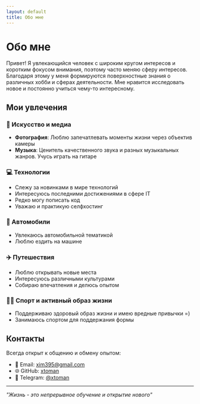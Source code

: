 ```yaml
---
layout: default
title: Обо мне
---
```


# Обо мне

Привет! Я увлекающийся человек с широким кругом интересов и коротким фокусом внимания, поэтому часто меняю сферу интересов. Благодаря этому у меня формируются поверхностные знания о различных хобби и сферах деятельности. Мне нравится исследовать новое и постоянно учиться чему-то интересному.

## Мои увлечения

### 🎨 Искусство и медиа
- **Фотография**: Люблю запечатлевать моменты жизни через объектив камеры
- **Музыка**: Ценитель качественного звука и разных музыкальных жанров. Учусь играть на гитаре

### 💻 Технологии
- Слежу за новинками в мире технологий
- Интересуюсь последними достижениями в сфере IT
- Редко могу пописать код
- Уважаю и практикую селфхостинг


### 🚗 Автомобили
- Увлекаюсь автомобильной тематикой
- Люблю ездить на машине

### ✈️ Путешествия
- Люблю открывать новые места
- Интересуюсь различными культурами
- Собираю впечатления и делюсь опытом

### 🏃‍♂️ Спорт и активный образ жизни
- Поддерживаю здоровый образ жизни и имею вредные привычки =)
- Занимаюсь спортом для поддержания формы

## Контакты

Всегда открыт к общению и обмену опытом:

- 📧 Email: xim395@gmail.com
- 🌐 GitHub: [xtoman](https://github.com/xtoman)
- 📱 Telegram: [@xtoman](https://t.me/xtoman)

---

*"Жизнь - это непрерывное обучение и открытие нового"*

